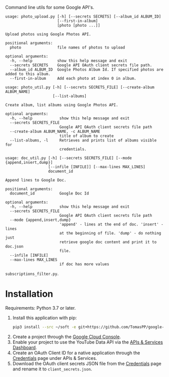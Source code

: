 Command line utils for some Google API's. 

```
usage: photo_upload.py [-h] [--secrets SECRETS] [--album_id ALBUM_ID]
                       [--first-in-album]
                       [photo [photo ...]]

Upload photos using Google Photos API.

positional arguments:
  photo                file names of photos to upload

optional arguments:
  -h, --help           show this help message and exit
  --secrets SECRETS    Google API OAuth client secrets file path.
  --album_id ALBUM_ID  Google Photos Album Id. If specified photos are added to this album.
  --first-in-album     Add each photo at index 0 in album. 
``` 
``` 
usage: photo_util.py [-h] [--secrets SECRETS_FILE] [--create-album ALBUM_NAME]
                     [--list-albums]

Create album, list albums using Google Photos API.

optional arguments:
  -h, --help            show this help message and exit
  --secrets SECRETS_FILE
                        Google API OAuth client secrets file path
  --create-album ALBUM_NAME, -c ALBUM_NAME
                        title of album to create
  --list-albums, -l     Retrieves and prints list of albums visible for
                        credentials.
```

```
usage: doc_util.py [-h] [--secrets SECRETS_FILE] [--mode {append,insert,dump}]
                   [--infile [INFILE]] [--max-lines MAX_LINES]
                   document_id

Append lines to Google Doc.

positional arguments:
  document_id           Google Doc Id

optional arguments:
  -h, --help            show this help message and exit
  --secrets SECRETS_FILE
                        Google API OAuth client secrets file path
  --mode {append,insert,dump}
                        'append' - lines at the end of doc. 'insert' - lines
                        at the beginning of file. 'dump' - do nothing just
                        retrieve google doc content and print it to doc.json
                        file.
  --infile [INFILE]
  --max-lines MAX_LINES
                        if doc has more values

```

`subscriptions_filter.py`.

# Installation

Requirements: Python 3.7 or later.

1. Install this application with pip:
    ```bash
    pip3 install --src ~/soft -e git+https://github.com/TomasPP/google-api-utils#egg=google_api_utils
    ```
2. Create a project through the [Google Cloud Console](https://console.cloud.google.com/).
3. Enable your project to use the YouTube Data API via the [APIs &
   Services Dashboard](https://console.cloud.google.com/apis/dashboard).
4. Create an OAuth Client ID for a native application through the
   [Credentials](https://console.cloud.google.com/apis/credentials) page under APIs &
   Services.
5. Download the OAuth client secrets JSON file from the
   [Credentials](https://console.cloud.google.com/apis/credentials) page and
   rename it to `client_secrets.json`. 

